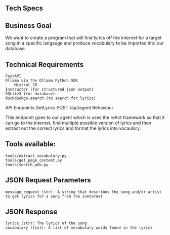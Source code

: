 ## Tech Specs

## Business Goal

We want to create a program that will find lyrics off the internet for a target song in a specific langauge and produce vocabulary to be imported into our database.

## Technical Requirements

    FastAPI
    Ollama via the Ollama Python SDK
        Mistral 7B
    Instructor (for structured json output)
    SQLite3 (for database)
    duckduckgo-search (to search for lyrics)

API Endpoints
GetLyrics POST /api/agent
Behaviour

This endpoint goes to our agent which is uses the reAct framework so that it can go to the internet, find multiple possible version of lyrics and then extract out the correct lyrics and format the lyrics into vocaulary.

## Tools available:

    tools/extract_vocabulary.py
    tools/get_page_content.py
    tools/search_web.py

## JSON Request Parameters

    message_request (str): A string that describes the song and/or artist to get lyrics for a song from the ineternet

## JSON Response

    lyrics (str): The lyrics of the song
    vocabulary (list): A list of vocabulary words found in the lyrics
